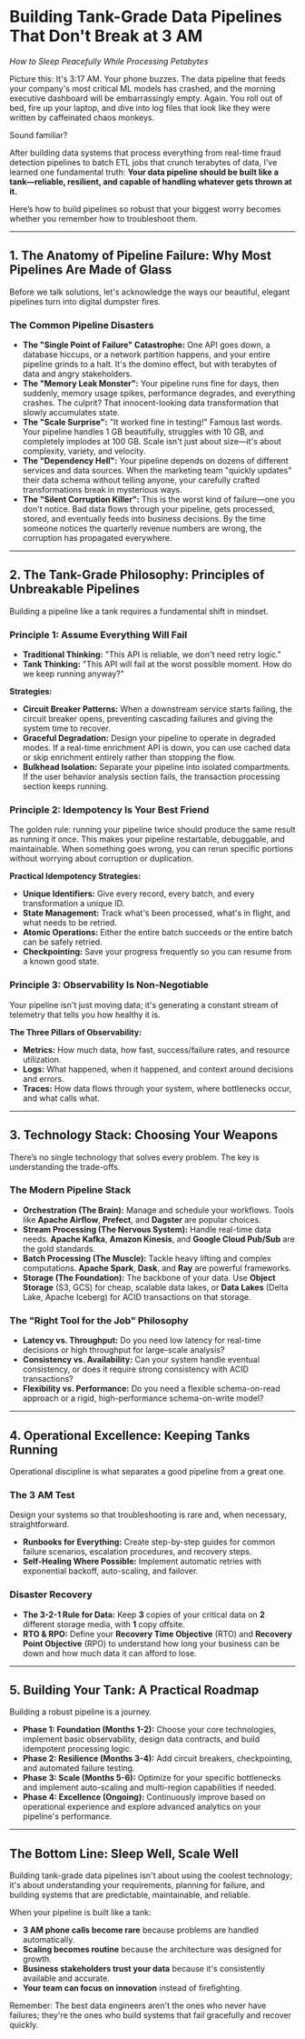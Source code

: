 # Building Tank-Grade Data Pipelines That Don't Break at 3 AM

*How to Sleep Peacefully While Processing Petabytes*

Picture this: It's 3:17 AM. Your phone buzzes. The data pipeline that feeds your company's most critical ML models has crashed, and the morning executive dashboard will be embarrassingly empty. Again. You roll out of bed, fire up your laptop, and dive into log files that look like they were written by caffeinated chaos monkeys.

Sound familiar?

After building data systems that process everything from real-time fraud detection pipelines to batch ETL jobs that crunch terabytes of data, I've learned one fundamental truth: **Your data pipeline should be built like a tank—reliable, resilient, and capable of handling whatever gets thrown at it.**

Here’s how to build pipelines so robust that your biggest worry becomes whether you remember how to troubleshoot them.

---

## 1. The Anatomy of Pipeline Failure: Why Most Pipelines Are Made of Glass

Before we talk solutions, let's acknowledge the ways our beautiful, elegant pipelines turn into digital dumpster fires.

### The Common Pipeline Disasters

* **The "Single Point of Failure" Catastrophe:** One API goes down, a database hiccups, or a network partition happens, and your entire pipeline grinds to a halt. It's the domino effect, but with terabytes of data and angry stakeholders.
* **The "Memory Leak Monster":** Your pipeline runs fine for days, then suddenly, memory usage spikes, performance degrades, and everything crashes. The culprit? That innocent-looking data transformation that slowly accumulates state.
* **The "Scale Surprise":** "It worked fine in testing!" Famous last words. Your pipeline handles 1 GB beautifully, struggles with 10 GB, and completely implodes at 100 GB. Scale isn't just about size—it's about complexity, variety, and velocity.
* **The "Dependency Hell":** Your pipeline depends on dozens of different services and data sources. When the marketing team "quickly updates" their data schema without telling anyone, your carefully crafted transformations break in mysterious ways.
* **The "Silent Corruption Killer":** This is the worst kind of failure—one you don't notice. Bad data flows through your pipeline, gets processed, stored, and eventually feeds into business decisions. By the time someone notices the quarterly revenue numbers are wrong, the corruption has propagated everywhere.

---

## 2. The Tank-Grade Philosophy: Principles of Unbreakable Pipelines

Building a pipeline like a tank requires a fundamental shift in mindset.

### Principle 1: Assume Everything Will Fail
* **Traditional Thinking:** "This API is reliable, we don't need retry logic."
* **Tank Thinking:** "This API will fail at the worst possible moment. How do we keep running anyway?"

**Strategies:**
* **Circuit Breaker Patterns:** When a downstream service starts failing, the circuit breaker opens, preventing cascading failures and giving the system time to recover.
* **Graceful Degradation:** Design your pipeline to operate in degraded modes. If a real-time enrichment API is down, you can use cached data or skip enrichment entirely rather than stopping the flow.
* **Bulkhead Isolation:** Separate your pipeline into isolated compartments. If the user behavior analysis section fails, the transaction processing section keeps running.

### Principle 2: Idempotency Is Your Best Friend
The golden rule: running your pipeline twice should produce the same result as running it once. This makes your pipeline restartable, debuggable, and maintainable. When something goes wrong, you can rerun specific portions without worrying about corruption or duplication.

**Practical Idempotency Strategies:**
* **Unique Identifiers:** Give every record, every batch, and every transformation a unique ID.
* **State Management:** Track what's been processed, what's in flight, and what needs to be retried.
* **Atomic Operations:** Either the entire batch succeeds or the entire batch can be safely retried.
* **Checkpointing:** Save your progress frequently so you can resume from a known good state.

### Principle 3: Observability Is Non-Negotiable
Your pipeline isn't just moving data; it's generating a constant stream of telemetry that tells you how healthy it is.

**The Three Pillars of Observability:**
* **Metrics:** How much data, how fast, success/failure rates, and resource utilization.
* **Logs:** What happened, when it happened, and context around decisions and errors.
* **Traces:** How data flows through your system, where bottlenecks occur, and what calls what.

---

## 3. Technology Stack: Choosing Your Weapons

There’s no single technology that solves every problem. The key is understanding the trade-offs.

### The Modern Pipeline Stack
* **Orchestration (The Brain):** Manage and schedule your workflows. Tools like **Apache Airflow**, **Prefect**, and **Dagster** are popular choices.
* **Stream Processing (The Nervous System):** Handle real-time data needs. **Apache Kafka**, **Amazon Kinesis**, and **Google Cloud Pub/Sub** are the gold standards.
* **Batch Processing (The Muscle):** Tackle heavy lifting and complex computations. **Apache Spark**, **Dask**, and **Ray** are powerful frameworks.
* **Storage (The Foundation):** The backbone of your data. Use **Object Storage** (S3, GCS) for cheap, scalable data lakes, or **Data Lakes** (Delta Lake, Apache Iceberg) for ACID transactions on that storage.

### The "Right Tool for the Job" Philosophy
* **Latency vs. Throughput:** Do you need low latency for real-time decisions or high throughput for large-scale analysis?
* **Consistency vs. Availability:** Can your system handle eventual consistency, or does it require strong consistency with ACID transactions?
* **Flexibility vs. Performance:** Do you need a flexible schema-on-read approach or a rigid, high-performance schema-on-write model?

---

## 4. Operational Excellence: Keeping Tanks Running

Operational discipline is what separates a good pipeline from a great one.

### The 3 AM Test
Design your systems so that troubleshooting is rare and, when necessary, straightforward.
* **Runbooks for Everything:** Create step-by-step guides for common failure scenarios, escalation procedures, and recovery steps.
* **Self-Healing Where Possible:** Implement automatic retries with exponential backoff, auto-scaling, and failover.

### Disaster Recovery
* **The 3-2-1 Rule for Data:** Keep **3** copies of your critical data on **2** different storage media, with **1** copy offsite.
* **RTO & RPO:** Define your **Recovery Time Objective** (RTO) and **Recovery Point Objective** (RPO) to understand how long your business can be down and how much data it can afford to lose.

---

## 5. Building Your Tank: A Practical Roadmap

Building a robust pipeline is a journey.

* **Phase 1: Foundation (Months 1-2):** Choose your core technologies, implement basic observability, design data contracts, and build idempotent processing logic.
* **Phase 2: Resilience (Months 3-4):** Add circuit breakers, checkpointing, and automated failure testing.
* **Phase 3: Scale (Months 5-6):** Optimize for your specific bottlenecks and implement auto-scaling and multi-region capabilities if needed.
* **Phase 4: Excellence (Ongoing):** Continuously improve based on operational experience and explore advanced analytics on your pipeline's performance.

---

## The Bottom Line: Sleep Well, Scale Well

Building tank-grade data pipelines isn't about using the coolest technology; it's about understanding your requirements, planning for failure, and building systems that are predictable, maintainable, and reliable.

When your pipeline is built like a tank:
* **3 AM phone calls become rare** because problems are handled automatically.
* **Scaling becomes routine** because the architecture was designed for growth.
* **Business stakeholders trust your data** because it's consistently available and accurate.
* **Your team can focus on innovation** instead of firefighting.

Remember: The best data engineers aren't the ones who never have failures; they're the ones who build systems that fail gracefully and recover quickly.